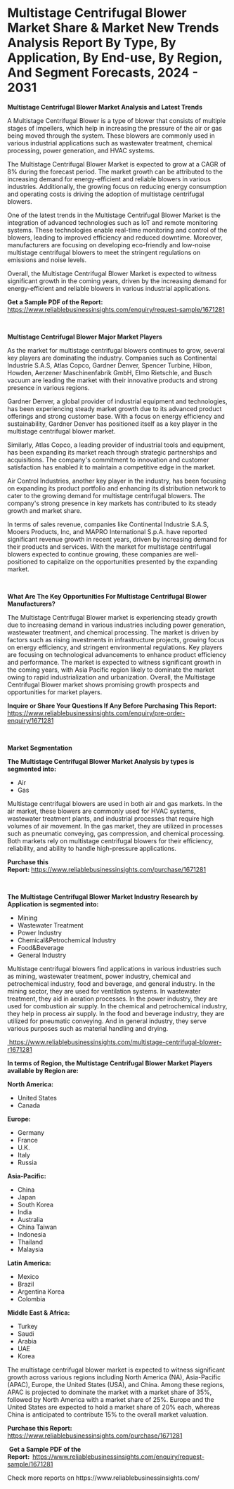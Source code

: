 <p><h1>Multistage Centrifugal Blower Market Share & Market New Trends Analysis Report By Type, By Application, By End-use, By Region, And Segment Forecasts, 2024 - 2031</h1></p><p><strong>Multistage Centrifugal Blower Market Analysis and Latest Trends</strong></p>
<p><p>A Multistage Centrifugal Blower is a type of blower that consists of multiple stages of impellers, which help in increasing the pressure of the air or gas being moved through the system. These blowers are commonly used in various industrial applications such as wastewater treatment, chemical processing, power generation, and HVAC systems.</p><p>The Multistage Centrifugal Blower Market is expected to grow at a CAGR of 8% during the forecast period. The market growth can be attributed to the increasing demand for energy-efficient and reliable blowers in various industries. Additionally, the growing focus on reducing energy consumption and operating costs is driving the adoption of multistage centrifugal blowers.</p><p>One of the latest trends in the Multistage Centrifugal Blower Market is the integration of advanced technologies such as IoT and remote monitoring systems. These technologies enable real-time monitoring and control of the blowers, leading to improved efficiency and reduced downtime. Moreover, manufacturers are focusing on developing eco-friendly and low-noise multistage centrifugal blowers to meet the stringent regulations on emissions and noise levels.</p><p>Overall, the Multistage Centrifugal Blower Market is expected to witness significant growth in the coming years, driven by the increasing demand for energy-efficient and reliable blowers in various industrial applications.</p></p>
<p><strong>Get a Sample PDF of the Report:&nbsp;</strong> <a href="https://www.reliablebusinessinsights.com/enquiry/request-sample/1671281">https://www.reliablebusinessinsights.com/enquiry/request-sample/1671281</a></p>
<p>&nbsp;</p>
<p><strong>Multistage Centrifugal Blower Major Market Players</strong></p>
<p><p>As the market for multistage centrifugal blowers continues to grow, several key players are dominating the industry. Companies such as Continental Industrie S.A.S, Atlas Copco, Gardner Denver, Spencer Turbine, Hibon, Howden, Aerzener Maschinenfabrik GmbH, Elmo Rietschle, and Busch vacuum are leading the market with their innovative products and strong presence in various regions.</p><p>Gardner Denver, a global provider of industrial equipment and technologies, has been experiencing steady market growth due to its advanced product offerings and strong customer base. With a focus on energy efficiency and sustainability, Gardner Denver has positioned itself as a key player in the multistage centrifugal blower market.</p><p>Similarly, Atlas Copco, a leading provider of industrial tools and equipment, has been expanding its market reach through strategic partnerships and acquisitions. The company's commitment to innovation and customer satisfaction has enabled it to maintain a competitive edge in the market.</p><p>Air Control Industries, another key player in the industry, has been focusing on expanding its product portfolio and enhancing its distribution network to cater to the growing demand for multistage centrifugal blowers. The company's strong presence in key markets has contributed to its steady growth and market share.</p><p>In terms of sales revenue, companies like Continental Industrie S.A.S, Mooers Products, Inc, and MAPRO International S.p.A. have reported significant revenue growth in recent years, driven by increasing demand for their products and services. With the market for multistage centrifugal blowers expected to continue growing, these companies are well-positioned to capitalize on the opportunities presented by the expanding market.</p></p>
<p>&nbsp;</p>
<p><strong>What Are The Key Opportunities For Multistage Centrifugal Blower Manufacturers?</strong></p>
<p><p>The Multistage Centrifugal Blower market is experiencing steady growth due to increasing demand in various industries including power generation, wastewater treatment, and chemical processing. The market is driven by factors such as rising investments in infrastructure projects, growing focus on energy efficiency, and stringent environmental regulations. Key players are focusing on technological advancements to enhance product efficiency and performance. The market is expected to witness significant growth in the coming years, with Asia Pacific region likely to dominate the market owing to rapid industrialization and urbanization. Overall, the Multistage Centrifugal Blower market shows promising growth prospects and opportunities for market players.</p></p>
<p><strong>Inquire or Share Your Questions If Any Before Purchasing This Report:</strong> <a href="https://www.reliablebusinessinsights.com/enquiry/pre-order-enquiry/1671281">https://www.reliablebusinessinsights.com/enquiry/pre-order-enquiry/1671281</a></p>
<p>&nbsp;</p>
<p><strong>Market Segmentation</strong></p>
<p><strong>The Multistage Centrifugal Blower Market Analysis by types is segmented into:</strong></p>
<p><ul><li>Air</li><li>Gas</li></ul></p>
<p><p>Multistage centrifugal blowers are used in both air and gas markets. In the air market, these blowers are commonly used for HVAC systems, wastewater treatment plants, and industrial processes that require high volumes of air movement. In the gas market, they are utilized in processes such as pneumatic conveying, gas compression, and chemical processing. Both markets rely on multistage centrifugal blowers for their efficiency, reliability, and ability to handle high-pressure applications.</p></p>
<p><strong>Purchase this Report:&nbsp;</strong><a href="https://www.reliablebusinessinsights.com/purchase/1671281">https://www.reliablebusinessinsights.com/purchase/1671281</a></p>
<p>&nbsp;</p>
<p><strong>The Multistage Centrifugal Blower Market Industry Research by Application is segmented into:</strong></p>
<p><ul><li>Mining</li><li>Wastewater Treatment</li><li>Power Industry</li><li>Chemical&Petrochemical Industry</li><li>Food&Beverage</li><li>General Industry</li></ul></p>
<p><p>Multistage centrifugal blowers find applications in various industries such as mining, wastewater treatment, power industry, chemical and petrochemical industry, food and beverage, and general industry. In the mining sector, they are used for ventilation systems. In wastewater treatment, they aid in aeration processes. In the power industry, they are used for combustion air supply. In the chemical and petrochemical industry, they help in process air supply. In the food and beverage industry, they are utilized for pneumatic conveying. And in general industry, they serve various purposes such as material handling and drying.</p></p>
<p><a href="https://www.reliablebusinessinsights.com/multistage-centrifugal-blower-r1671281">&nbsp;https://www.reliablebusinessinsights.com/multistage-centrifugal-blower-r1671281</a></p>
<p><strong>In terms of Region, the Multistage Centrifugal Blower Market Players available by Region are:</strong></p>
<p>
    <p> <strong> North America: </strong>
        <ul>
            <li>United States</li>
            <li>Canada</li>
        </ul>
        </p> 
    <p> <strong> Europe: </strong>
        <ul>
            <li>Germany</li>
            <li>France</li>
            <li>U.K.</li>
            <li>Italy</li>
            <li>Russia</li>
        </ul>
        </p> 
    <p> <strong> Asia-Pacific: </strong>
        <ul>
            <li>China</li>
            <li>Japan</li>
            <li>South Korea</li>
            <li>India</li>
            <li>Australia</li>
            <li>China Taiwan</li>
            <li>Indonesia</li>
            <li>Thailand</li>
            <li>Malaysia</li>
        </ul>
        </p> 
    <p> <strong> Latin America: </strong>
        <ul>
            <li>Mexico</li>
            <li>Brazil</li>
            <li>Argentina Korea</li>
            <li>Colombia</li>
        </ul>
        </p> 
    <p> <strong> Middle East & Africa: </strong>
        <ul>
            <li>Turkey</li>
            <li>Saudi</li>
            <li>Arabia</li>
            <li>UAE</li>
            <li>Korea</li>
        </ul>
    </p>
    </p>
<p><p>The multistage centrifugal blower market is expected to witness significant growth across various regions including North America (NA), Asia-Pacific (APAC), Europe, the United States (USA), and China. Among these regions, APAC is projected to dominate the market with a market share of 35%, followed by North America with a market share of 25%. Europe and the United States are expected to hold a market share of 20% each, whereas China is anticipated to contribute 15% to the overall market valuation.</p></p>
<p><strong>Purchase this Report: </strong><a href="https://www.reliablebusinessinsights.com/purchase/1671281">https://www.reliablebusinessinsights.com/purchase/1671281</a></p>
<p>&nbsp;<strong>Get a Sample PDF of the Report:&nbsp;&nbsp;</strong><a href="https://www.reliablebusinessinsights.com/enquiry/request-sample/1671281">https://www.reliablebusinessinsights.com/enquiry/request-sample/1671281</a></p>
<p><strong></strong></p>
<p>Check more reports on https://www.reliablebusinessinsights.com/</p>